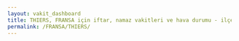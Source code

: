 ```yaml
---
layout: vakit_dashboard
title: THIERS, FRANSA için iftar, namaz vakitleri ve hava durumu - ilçe/eyalet seç
permalink: /FRANSA/THIERS/
---
```


<script type="text/javascript">
  var GLOBAL_COUNTRY = 'FRANSA';
  var GLOBAL_CITY = 'THIERS';
  var GLOBAL_STATE = '';
  var lat = 72;
  var lon = 21;
</script>
